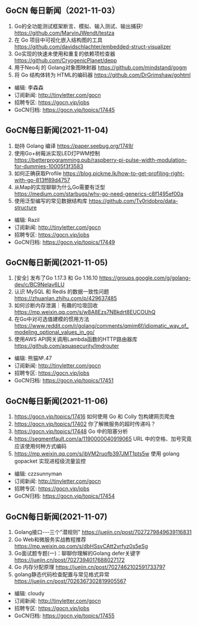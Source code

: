 ## GoCN 每日新闻（2021-11-03）

1. Go的全功能测试框架断言、模拟、输入测试、输出捕获! https://github.com/MarvinJWendt/testza
2. 在 Go 项目中可视化嵌入结构图的工具 https://github.com/davidschlachter/embedded-struct-visualizer
3. Go实现的快速未使用和重复的依赖项检查器 https://github.com/CryogenicPlanet/depp
4. 用于Neo4j 的 Golang对象图映射器 https://github.com/mindstand/gogm
5. 将 Go 结构体转为 HTML的编码器 https://github.com/DrGrimshaw/gohtml

* 编辑: 李森森
* 订阅新闻: http://tinyletter.com/gocn
* 招聘专区: https://gocn.vip/jobs
* GoCN归档: https://gocn.vip/topics/17445


## GoCN每日新闻(2021-11-04)

1. 劫持 Golang 编译 https://paper.seebug.org/1749/
2. 使用Go+树莓派实现LED灯PWM控制 https://betterprogramming.pub/raspberry-pi-pulse-width-modulation-for-dummies-10005f3f3583
3. 如何正确获取Profile https://blog.pickme.lk/how-to-get-profiling-right-with-go-813ff89d4757
4. 从Map的实现聊聊为什么Go需要有泛型 https://medium.com/starbugs/why-go-need-generics-c8f1495ef00a
5. 使用泛型编写的常见数据结构库 https://github.com/Tv0ridobro/data-structure

* 编辑: Razil
* 订阅新闻: http://tinyletter.com/gocn
* 招聘专区: https://gocn.vip/jobs 
* GoCN归档: https://gocn.vip/topics/17449 



## GoCN每日新闻(2021-11-05)

1. [安全] 发布了Go 1.17.3 和 Go 1.16.10 https://groups.google.com/g/golang-dev/c/BC9Nelav6LU 
2. 认识 MySQL 和 Redis 的数据一致性问题 https://zhuanlan.zhihu.com/p/429637485
3. 如何诊断内存泄漏｜有趣的垃圾回收 https://mp.weixin.qq.com/s/w8A8Ezs7NBkdrt8EUCOUhQ
4. 在Go中对可选值建模的惯用方法 https://www.reddit.com/r/golang/comments/qmim6f/idiomatic_way_of_modeling_optional_values_in_go/
5. 使用AWS API网关调用Lambda函数的HTTP路由器库 https://github.com/aquasecurity/lmdrouter

* 编辑: 熊猫№.47
* 订阅新闻: http://tinyletter.com/gocn
* 招聘专区: https://gocn.vip/jobs
* GoCN归档: https://gocn.vip/topics/17451

## GoCN每日新闻(2021-11-06)

1. https://gocn.vip/topics/17416 如何使用 Go 和 Colly 包构建网页爬虫
2. https://gocn.vip/topics/17402 你了解微服务的超时传递吗？
3. https://gocn.vip/topics/17448 Go 中的阻塞分析
4. https://segmentfault.com/a/1190000040919065 URL 中的空格、加号究竟应该使用何种方式编码
5. https://mp.weixin.qq.com/s/ibVM2ruofb397JMT1pts5w 使用 golang gopacket 实现进程级流量监控
   
* 编辑: czzsunnyman
* 订阅新闻: http://tinyletter.com/gocn
* 招聘专区: https://gocn.vip/jobs
* GoCN归档: https://gocn.vip/topics/17454
  

## GoCN每日新闻(2021-11-07)

1. Golang接口---三个"潜规则" https://juejin.cn/post/7027279849639116831
2. Go Web和微服务实战教程推荐 https://mp.weixin.qq.com/s/dbHSsvCAtt2vrfyz0s5eSg
3. Go面试题专题(一)：聊聊你理解的Golang defer关键字 https://juejin.cn/post/7027394017688027172
4. Go 内存分配原理 https://juejin.cn/post/7027462102591733797
5. golang静态代码检查配置与常见格式异常 https://juejin.cn/post/7026367302819905567

* 编辑: cloudy
* 订阅新闻: http://tinyletter.com/gocn
* 招聘专区: https://gocn.vip/jobs
* GoCN归档: https://gocn.vip/topics/17455